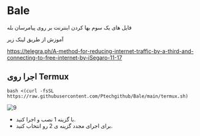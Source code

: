 # Bale
فایل های یک سوم بها کردن اینترنت بر روی پیامرسان بله

آموزش از طریق لینک زیر


https://telegra.ph/A-method-for-reducing-internet-traffic-by-a-third-and-connecting-to-free-internet-by-iSegaro-11-17


## اجرا روی Termux
```
bash <(curl -fsSL https://raw.githubusercontent.com/Ptechgithub/Bale/main/termux.sh)
```
![9](https://raw.githubusercontent.com/Ptechgithub/configs/main/media/8.jpg)
- با گزینه 1 نصب و اجرا کنید. 
- برای اجرای مجدد گزینه ی 2 رو انتخاب کنید. 